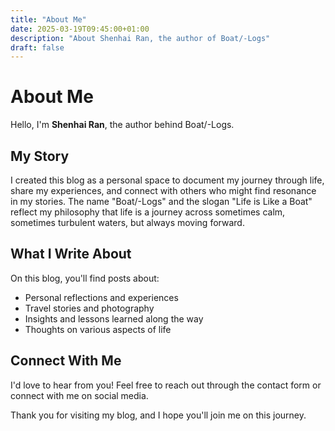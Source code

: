 ```yaml
---
title: "About Me"
date: 2025-03-19T09:45:00+01:00
description: "About Shenhai Ran, the author of Boat/-Logs"
draft: false
---
```


# About Me

Hello, I'm **Shenhai Ran**, the author behind Boat/-Logs.

## My Story

I created this blog as a personal space to document my journey through life, share my experiences, and connect with others who might find resonance in my stories. The name "Boat/-Logs" and the slogan "Life is Like a Boat" reflect my philosophy that life is a journey across sometimes calm, sometimes turbulent waters, but always moving forward.

## What I Write About

On this blog, you'll find posts about:

- Personal reflections and experiences
- Travel stories and photography
- Insights and lessons learned along the way
- Thoughts on various aspects of life

## Connect With Me

I'd love to hear from you! Feel free to reach out through the contact form or connect with me on social media.

Thank you for visiting my blog, and I hope you'll join me on this journey.
